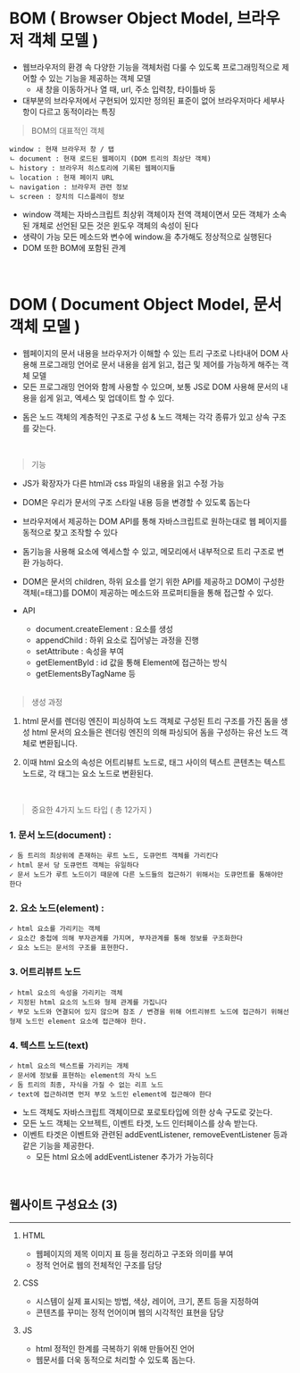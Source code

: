 # BOM ( Browser Object Model, 브라우저 객체 모델 )

- 웹브라우저의 환경 속 다양한 기능을 객체처럼 다룰 수 있도록 프로그래밍적으로 제어할 수 있는 기능을 제공하는 객체 모델
  - 새 창을 이동하거나 열 때, url, 주소 입력창, 타이틀바 둥
  <!-- - BOM을 통해 웹브라우저의 환경 속 다양한 기능을 객체처럼 다룰 수 있다
  - BOM의 역할 : 웹브라우저 버튼, url, 주소 입력창, 타이틀바 등 웹브라우저 윈도우 및 페이지에 이 부분을 제어할 수 있게끔
    -->
- 대부분의 브라우저에서 구현되어 있지만 정의된 표준이 없어 브라우저마다 세부사항이 다르고 동적이라는 특징

> BOM의 대표적인 객체

```
window : 현재 브라우저 창 / 탭
ㄴ document : 현재 로드된 웹페이지 (DOM 트리의 최상단 객체)
ㄴ history : 브라우저 히스토리에 기록된 웹페이지들
ㄴ location : 현재 페이지 URL
ㄴ navigation : 브라우저 관련 정보
ㄴ screen : 장치의 디스플레이 정보
```

- window 객체는 자바스크립트 최상위 객체이자 전역 객체이면서 모든 객체가 소속된 개체로 선언된 모든 것은 윈도우 객체의 속성이 된다
- 생략이 가능 모든 메소드와 변수에 window.을 추가해도 정상적으로 실행된다
- DOM 또한 BOM에 포함된 관계

<br/>

# DOM ( Document Object Model, 문서 객체 모델 )

- 웹페이지의 문서 내용을 브라우저가 이해할 수 있는 트리 구조로 나타내어 DOM 사용해 프로그래밍 언어로 문서 내용을 쉽게 읽고, 접근 및 제어를 가능하게 해주는 객체 모델
- 모든 프로그래밍 언어와 함께 사용할 수 있으며, 보통 JS로 DOM 사용해 문서의 내용을 쉽게 읽고, 엑세스 및 업데이트 할 수 있다.
<!-- - 문서(xtml, html, xml 등)에 대한 모든 내용을 담고 있는 객체를 의미
- 돔은 html 요소간의 부자관계를 반영하여 모든 노드들을 트리 구조로 구성한 것 -->

- 돔은 노드 객체의 계층적인 구조로 구성 & 노드 객체는 각각 종류가 있고 상속 구조를 갖는다.

<br/>

> 기능

- JS가 확장자가 다른 html과 css 파일의 내용을 읽고 수정 가능
- DOM은 우리가 문서의 구조 스타일 내용 등을 변경할 수 있도록 돕는다
- 브라우저에서 제공하는 DOM API를 통해 자바스크립트로 원하는대로 웹 페이지를 동적으로 찾고 조작할 수 있다
- 돔기능을 사용해 요소에 엑세스할 수 있고, 메모리에서 내부적으로 트리 구조로 변환 가능하다.

- DOM은 문서의 children, 하위 요소를 얻기 위한 API를 제공하고
  DOM이 구성한 객체(=태그)를 DOM이 제공하는 메소드와 프로퍼티들을 통해 접근할 수 있다.

- API<br/>

  - document.createElement : 요소를 생성<br/>
  - appendChild : 하위 요소로 집어넣는 과정을 진행<br/>
  - setAttribute : 속성을 부여<br/>
  - getElementById : id 값을 통해 Element에 접근하는 방식<br/>
  - getElementsByTagName 등

  <br/>

> 생성 과정

1. html 문서를 렌더링 엔진이 피싱하여 노드 객체로 구성된 트리 구조를 가진 돔을 생성
   html 문서의 요소들은 렌더링 엔진의 의해 파싱되어 돔을 구성하는 유선 노드 객체로 변환됩니다.

2. 이때 html 요소의 속성은 어트리뷰트 노드로, 태그 사이의 텍스트 콘텐츠는 텍스트 노드로, 각 태그는 요소 노드로 변환된다.

<br/>

> 중요한 4가지 노드 타입 ( 총 12가지 )

### 1. 문서 노드(document) :

    ✓ 돔 트리의 최상위에 존재하는 루트 노드, 도큐먼트 객체를 가리킨다
    ✓ html 문서 당 도큐먼트 객체는 유일하다
    ✓ 문서 노드가 루트 노드이기 때문에 다른 노드들의 접근하기 위해서는 도큐먼트를 통해야만 한다

### 2. 요소 노드(element) :

    ✓ html 요소를 가리키는 객체
    ✓ 요소간 중첩에 의해 부자관계를 가지며, 부자관계를 통해 정보를 구조화한다
    ✓ 요소 노드는 문서의 구조를 표현한다.

### 3. 어트리뷰트 노드

    ✓ html 요소의 속성을 가리키는 객체
    ✓ 지정된 html 요소의 노드와 형제 관계를 가집니다
    ✓ 부모 노드와 연결되어 있지 않으며 참조 / 변경을 위해 어트리뷰트 노드에 접근하기 위해선 형제 노드인 element 요소에 접근해야 한다.

### 4. 텍스트 노드(text)

    ✓ html 요소의 텍스트를 가리키는 개체
    ✓ 문서에 정보를 표현하는 element의 자식 노드
    ✓ 돔 트리의 최종, 자식을 가질 수 없는 리프 노드
    ✓ text에 접근하려면 먼저 부모 노드인 element에 접근해야 한다

- 노드 객체도 자바스크립트 객체이므로 포로토타입에 의한 상속 구도로 갖는다.
- 모든 노드 객체는 오브젝트, 이벤트 타겟, 노드 인터페이스를 상속 받는다.
- 이벤트 타겟은 이벤트와 관련된 addEventListener, removeEventListener 등과 같은 기능을 제공한다.
  - 모든 html 요소에 addEventListener 추가가 가능히다

<!-- parent나 child 등과 같은 노드 관련 기능은 노드 인터페이스 에서 제공한다.
크롬 개발자 도구에서 html 요소 클릭 후 하단 우측 properties 패널을 클릭하면 노드 객체의 상속 구조를 확인할 수 있다 -->

<!-- 1. WHAT<br/>
   DOM은 XML혹은 HTML을 위한 프로그래밍 인터페이스 또는 API로, 문서의 내용을 트리 구조로 나타내는 일을 합니다.
   모든 프로그래밍 언어와 함께 사용할 수 있으며, 일단적으로 JS와 함께 사용되며 DOM 사용해 문서의 내용을 쉽게 읽고, 엑세스 및 업데이트 할 수 있습니다.<br/><br/>
   웹페이지를 객체지향적 방식의 표현으로, js같은 스크립트 언어의 도움으로 수정할 수 있다.
   돔기능을 사용해 요소에 엑세스할 수 있고, 메모리에서 내부적으로 트리 구조로 변환 가능하다.
   <br/> -->

<br/>

## 웹사이트 구성요소 (3)

---

1. HTML<br/>

   - 웹페이지의 제목 이미지 표 등을 정리하고 구조와 의미를 부여<br/>
   - 정적 언어로 웹의 전체적인 구조를 담당

2. CSS<br/>

   - 시스템이 실제 표시되는 방법, 색상, 레이어, 크기, 폰트 등을 지정하여
   - 콘텐츠를 꾸미는 정적 언어이며 웹의 시각적인 표현을 담당

3. JS <br/>
   - html 정적인 한계를 극복하기 위해 만들어진 언어
   - 웹문서를 더욱 동적으로 처리할 수 있도록 돕는다.
